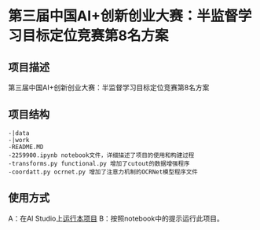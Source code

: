 # 第三届中国AI+创新创业大赛：半监督学习目标定位竞赛第8名方案

## 项目描述
第三届中国AI+创新创业大赛：半监督学习目标定位竞赛第8名方案

## 项目结构
```
-|data
-|work
-README.MD
-2259900.ipynb notebook文件，详细描述了项目的使用和构建过程
-transforms.py functional.py 增加了cutout的数据增强程序
-coordatt.py ocrnet.py 增加了注意力机制的OCRNet模型程序文件
```
## 使用方式
A：在AI Studio上[运行本项目](https://aistudio.baidu.com/aistudio/projectdetail/2259900)
B：按照notebook中的提示运行此项目。
